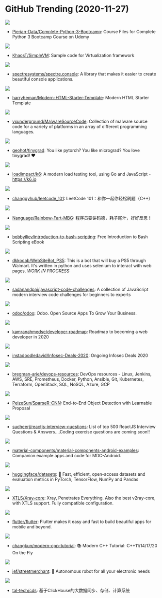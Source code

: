 # GitHub Trending (2020-11-27)

![](https://img.shields.io/badge/Jupyter%20Notebook-New%2021-green?style=flat-square&logo=appveyor)
- [Pierian-Data/Complete-Python-3-Bootcamp](https://github.com/Pierian-Data/Complete-Python-3-Bootcamp): Course Files for Complete Python 3 Bootcamp Course on Udemy

![](https://img.shields.io/badge/Swift-New%2063-green?style=flat-square&logo=appveyor)
- [KhaosT/SimpleVM](https://github.com/KhaosT/SimpleVM): Sample code for Virtualization framework

![](https://img.shields.io/badge/C%23-New%20300-green?style=flat-square&logo=appveyor)
- [spectresystems/spectre.console](https://github.com/spectresystems/spectre.console): A library that makes it easier to create beautiful console applications.

![](https://img.shields.io/badge/JavaScript-New%20169-green?style=flat-square&logo=appveyor)
- [harryheman/Modern-HTML-Starter-Template](https://github.com/harryheman/Modern-HTML-Starter-Template): Modern HTML Starter Template

![](https://img.shields.io/badge/Assembly-New%20353-green?style=flat-square&logo=appveyor)
- [vxunderground/MalwareSourceCode](https://github.com/vxunderground/MalwareSourceCode): Collection of malware source code for a variety of platforms in an array of different programming languages.

![](https://img.shields.io/badge/Python-New%20455-green?style=flat-square&logo=appveyor)
- [geohot/tinygrad](https://github.com/geohot/tinygrad): You like pytorch? You like micrograd? You love tinygrad! ❤️

![](https://img.shields.io/badge/Go-New%20389-green?style=flat-square&logo=appveyor)
- [loadimpact/k6](https://github.com/loadimpact/k6): A modern load testing tool, using Go and JavaScript - https://k6.io

![](https://img.shields.io/badge/none-New%20124-green?style=flat-square&logo=appveyor)
- [changgyhub/leetcode_101](https://github.com/changgyhub/leetcode_101): LeetCode 101：和你一起你轻松刷题（C++）

![](https://img.shields.io/badge/none-New%2065-green?style=flat-square&logo=appveyor)
- [Nanguage/Rainbow-Fart-MBG](https://github.com/Nanguage/Rainbow-Fart-MBG): 程序员要讲码德，耗子尾汁，好好反思！

![](https://img.shields.io/badge/HTML-New%20344-green?style=flat-square&logo=appveyor)
- [bobbyiliev/introduction-to-bash-scripting](https://github.com/bobbyiliev/introduction-to-bash-scripting): Free Introduction to Bash Scripting eBook

![](https://img.shields.io/badge/Python-New%2022-green?style=flat-square&logo=appveyor)
- [dkkocab/WebSiteBot_PS5](https://github.com/dkkocab/WebSiteBot_PS5): This is a bot that will buy a PS5 through Walmart. It's written in python and uses selenium to interact with web pages. *WORK IN PROGRESS*

![](https://img.shields.io/badge/none-New%20243-green?style=flat-square&logo=appveyor)
- [sadanandpai/javascript-code-challenges](https://github.com/sadanandpai/javascript-code-challenges): A collection of JavaScript modern interview code challenges for beginners to experts

![](https://img.shields.io/badge/JavaScript-New%2067-green?style=flat-square&logo=appveyor)
- [odoo/odoo](https://github.com/odoo/odoo): Odoo. Open Source Apps To Grow Your Business.

![](https://img.shields.io/badge/none-New%20170-green?style=flat-square&logo=appveyor)
- [kamranahmedse/developer-roadmap](https://github.com/kamranahmedse/developer-roadmap): Roadmap to becoming a web developer in 2020

![](https://img.shields.io/badge/none-New%2031-green?style=flat-square&logo=appveyor)
- [instadoodledavid/Infosec-Deals-2020](https://github.com/instadoodledavid/Infosec-Deals-2020): Ongoing Infosec Deals 2020

![](https://img.shields.io/badge/Groovy-New%20197-green?style=flat-square&logo=appveyor)
- [bregman-arie/devops-resources](https://github.com/bregman-arie/devops-resources): DevOps resources - Linux, Jenkins, AWS, SRE, Prometheus, Docker, Python, Ansible, Git, Kubernetes, Terraform, OpenStack, SQL, NoSQL, Azure, GCP

![](https://img.shields.io/badge/Python-New%20103-green?style=flat-square&logo=appveyor)
- [PeizeSun/SparseR-CNN](https://github.com/PeizeSun/SparseR-CNN): End-to-End Object Detection with Learnable Proposal

![](https://img.shields.io/badge/JavaScript-New%2044-green?style=flat-square&logo=appveyor)
- [sudheerj/reactjs-interview-questions](https://github.com/sudheerj/reactjs-interview-questions): List of top 500 ReactJS Interview Questions & Answers....Coding exercise questions are coming soon!!

![](https://img.shields.io/badge/Kotlin-New%205-green?style=flat-square&logo=appveyor)
- [material-components/material-components-android-examples](https://github.com/material-components/material-components-android-examples): Companion example apps and code for MDC-Android.

![](https://img.shields.io/badge/Python-New%2013-green?style=flat-square&logo=appveyor)
- [huggingface/datasets](https://github.com/huggingface/datasets): 🤗 Fast, efficient, open-access datasets and evaluation metrics in PyTorch, TensorFlow, NumPy and Pandas

![](https://img.shields.io/badge/Go-New%20113-green?style=flat-square&logo=appveyor)
- [XTLS/Xray-core](https://github.com/XTLS/Xray-core): Xray, Penetrates Everything. Also the best v2ray-core, with XTLS support. Fully compatible configuration.

![](https://img.shields.io/badge/Dart-New%2064-green?style=flat-square&logo=appveyor)
- [flutter/flutter](https://github.com/flutter/flutter): Flutter makes it easy and fast to build beautiful apps for mobile and beyond.

![](https://img.shields.io/badge/C%2B%2B-New%2081-green?style=flat-square&logo=appveyor)
- [changkun/modern-cpp-tutorial](https://github.com/changkun/modern-cpp-tutorial): 📚 Modern C++ Tutorial: C++11/14/17/20 On the Fly

![](https://img.shields.io/badge/TypeScript-New%2046-green?style=flat-square&logo=appveyor)
- [jef/streetmerchant](https://github.com/jef/streetmerchant): 🤖 Autonomous robot for all your electronic needs

![](https://img.shields.io/badge/Go-New%20118-green?style=flat-square&logo=appveyor)
- [tal-tech/cds](https://github.com/tal-tech/cds): 基于ClickHouse的大数据同步、存储、计算系统

